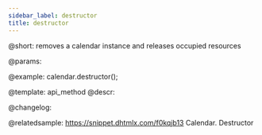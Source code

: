 ```yaml
---
sidebar_label: destructor
title: destructor
---          
```


@short: removes a calendar instance and releases occupied resources


@params:




@example:
calendar.destructor();


@template: api_method
@descr:





@changelog:


@relatedsample:
https://snippet.dhtmlx.com/f0kqjb13	Calendar. Destructor